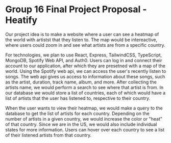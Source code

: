 # Group 16 Final Project Proposal - Heatify

Our project idea is to make a website where a user can see a heatmap of the world with artistst that they listen to. The map would be intereactive, where users could zoom in and see what artists are from a specific country.

For technologies, we plan to use React, Express, TailwindCSS, TypeScript, MongoDB, Spotify Web API, and Auth0. Users can log in and connect their account to our application, after which they are presetned with a map of the world. Using the Spotify web api, we can access the user's recently listen to songs. The web api gives us access to information about these songs, such as the artist, duration, track name, album, and more. After collecting the artists name, we would perform a search to see where that artist is from. In our database we would store a list of countries, each of which would have a list of artists that the user has listened to, respective to their country. 

When the user wants to view their heatmap, we would make a query to the database to get the list of artists for each country. Depending on the number of artists in a given country, we would increase the color or "heat" of that country. Since we are in the US, we would also include individual states for more information. Users can hover over each country to see a list of their listened artists from that country. 
